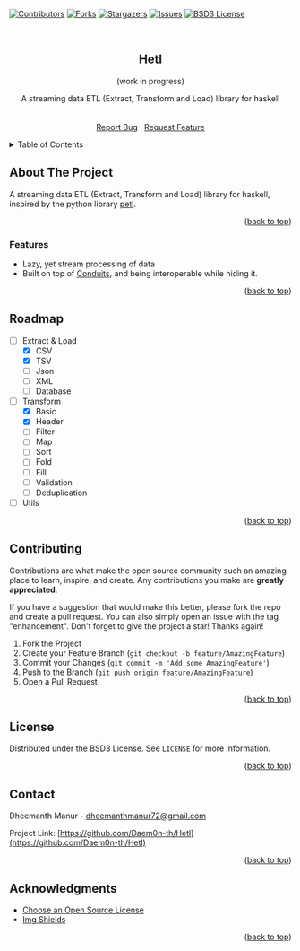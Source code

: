 <div id="top"></div>
<!--
*** Thanks for checking out the Best-README-Template. If you have a suggestion
*** that would make this better, please fork the repo and create a pull request
*** or simply open an issue with the tag "enhancement".
*** Don't forget to give the project a star!
*** Thanks again! Now go create something AMAZING! :D
-->



<!-- PROJECT SHIELDS -->
<!--
*** I'm using markdown "reference style" links for readability.
*** Reference links are enclosed in brackets [ ] instead of parentheses ( ).
*** See the bottom of this document for the declaration of the reference variables
*** for contributors-url, forks-url, etc. This is an optional, concise syntax you may use.
*** https://www.markdownguide.org/basic-syntax/#reference-style-links
-->
[![Contributors][contributors-shield]][contributors-url]
[![Forks][forks-shield]][forks-url]
[![Stargazers][stars-shield]][stars-url]
[![Issues][issues-shield]][issues-url]
[![BSD3 License][license-shield]][license-url]



<!-- PROJECT LOGO -->
<br />
<div align="center">
<h2 align="center">Hetl</h2>
<p>(work in progress)</p>

  <p align="center">
    A streaming data ETL (Extract, Transform and Load) library for haskell
    <br />
    <!-- <a href="https://github.com/Daem0n-th/Hetl"><strong>Explore the docs »</strong></a> -->
    <br />
    <br />
    <!-- <a href="https://github.com/Daem0n-th/Hetl">View Demo</a>
    · -->
    <a href="https://github.com/Daem0n-th/Hetl/issues">Report Bug</a>
    ·
    <a href="https://github.com/Daem0n-th/Hetl/issues">Request Feature</a>
  </p>
</div>



<!-- TABLE OF CONTENTS -->
<details>
  <summary>Table of Contents</summary>
  <ol>
    <li>
      <a href="#about-the-project">About The Project</a>
      <ul>
        <li><a href="#built-with">Built With</a></li>
      </ul>
    </li>
    <li><a href="#usage">Usage</a></li>
    <li><a href="#building">Building</a></li>
    <li><a href="#contributing">Contributing</a></li>
    <li><a href="#license">License</a></li>
    <li><a href="#contact">Contact</a></li>
    <li><a href="#acknowledgments">Acknowledgments</a></li>
  </ol>
</details>



<!-- ABOUT THE PROJECT -->
## About The Project

A streaming data ETL (Extract, Transform and Load) library for haskell, inspired by the python library [petl](https://petl.readthedocs.io/en/stable/index.html).

<p align="right">(<a href="#top">back to top</a>)</p>



### Features

* Lazy, yet stream processing of data
* Built on top of [Conduits](https://hackage.haskell.org/package/conduit-1.3.4.2), and being interoperable while hiding it.

<p align="right">(<a href="#top">back to top</a>)</p>

<!-- USAGE EXAMPLES -->



<!-- ROADMAP -->
## Roadmap

- [ ] Extract & Load
  - [X] CSV
  - [X] TSV
  - [ ] Json
  - [ ] XML
  - [ ] Database
- [ ] Transform
  - [X] Basic
  - [X] Header
  - [ ] Filter
  - [ ] Map
  - [ ] Sort
  - [ ] Fold
  - [ ] Fill
  - [ ] Validation
  - [ ] Deduplication
- [ ] Utils

<!-- See the [open issues](https://github.com/Daem0n-th/Hetl/issues) for a full list of proposed features (and known issues). -->

<p align="right">(<a href="#top">back to top</a>)</p>



<!-- CONTRIBUTING -->
## Contributing

Contributions are what make the open source community such an amazing place to learn, inspire, and create. Any contributions you make are **greatly appreciated**.

If you have a suggestion that would make this better, please fork the repo and create a pull request. You can also simply open an issue with the tag "enhancement".
Don't forget to give the project a star! Thanks again!


1. Fork the Project
2. Create your Feature Branch (`git checkout -b feature/AmazingFeature`)
3. Commit your Changes (`git commit -m 'Add some AmazingFeature'`)
4. Push to the Branch (`git push origin feature/AmazingFeature`)
5. Open a Pull Request

<p align="right">(<a href="#top">back to top</a>)</p>



<!-- LICENSE -->
## License

Distributed under the BSD3 License. See `LICENSE` for more information.

<p align="right">(<a href="#top">back to top</a>)</p>



<!-- CONTACT -->
## Contact

Dheemanth Manur - dheemanthmanur72@gmail.com

<!-- [@twitter_handle](https://twitter.com/twitter_handle) -->

Project Link: [https://github.com/Daem0n-th/Hetl](https://github.com/Daem0n-th/Hetl)

<p align="right">(<a href="#top">back to top</a>)</p>



<!-- ACKNOWLEDGMENTS -->
## Acknowledgments

* [Choose an Open Source License](https://choosealicense.com)
* [Img Shields](https://shields.io)

<p align="right">(<a href="#top">back to top</a>)</p>



<!-- MARKDOWN LINKS & IMAGES -->
<!-- https://www.markdownguide.org/basic-syntax/#reference-style-links -->
[contributors-shield]: https://img.shields.io/github/contributors/Daem0n-th/Hetl.svg?style=for-the-badge
[contributors-url]: https://github.com/Daem0n-th/Hetl/graphs/contributors
[forks-shield]: https://img.shields.io/github/forks/Daem0n-th/Hetl.svg?style=for-the-badge
[forks-url]: https://github.com/Daem0n-th/Hetl/network/members
[stars-shield]: https://img.shields.io/github/stars/Daem0n-th/Hetl.svg?style=for-the-badge
[stars-url]: https://github.com/Daem0n-th/Hetl/stargazers
[issues-shield]: https://img.shields.io/github/issues/Daem0n-th/Hetl.svg?style=for-the-badge
[issues-url]: https://github.com/Daem0n-th/Hetl/issues
[license-shield]: https://img.shields.io/github/license/Daem0n-th/Hetl.svg?style=for-the-badge
[license-url]: https://github.com/Daem0n-th/Hetl/blob/master/LICENSE